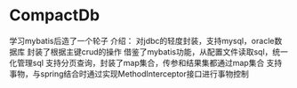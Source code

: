 # CompactDb

学习mybatis后造了一个轮子
介绍： 对jdbc的轻度封装，支持mysql，oracle数据库
封装了根据主键crud的操作
借鉴了mybatis功能，从配置文件读取sql，统一化管理sql
支持分页查询，封装了map集合，传参和结果集都通过map集合
支持事物，与spring结合时通过实现MethodInterceptor接口进行事物控制